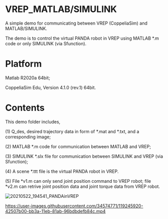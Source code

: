 # VREP_MATLAB/SIMULINK
A simple demo for communicating between VREP (CoppeliaSim) and MATLAB/SIMULINK.

The demo is to control the virtual PANDA robot in VREP using MATLAB *.m code or only SIMULINK (via Sfunction).

# Platform
Matlab R2020a 64bit;

CoppeliaSim Edu, Version 4.1.0 (rev.1) 64bit.

# Contents
This demo folder includes, 

(1) Q_des, desired trajectory data in form of *.mat and *.txt, and a corresponding image;

(2) MATLAB *.m code for communication between MATLAB and VREP;

(3) SIMULINK *.slx file for communication between SIMULINK and VREP (via Sfunction);

(4) A scene *.ttt file is the virtual PANDA robot in VREP.

(5) File *v1.m can only send joint position command to VREP robot; file *v2.m can retrive joint position data and joint torque data from VREP robot.

![20210522_194541_PANDAinVREP](https://user-images.githubusercontent.com/34574771/119245433-98bbba80-bb36-11eb-8214-1a27b54c3b6c.png)


https://user-images.githubusercontent.com/34574771/119245920-42507b00-bb3a-11eb-81ab-96bdbdefb84c.mp4

